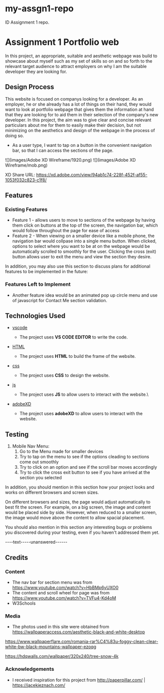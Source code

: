 # my-assgn1-repo
ID Assignment 1 repo.

# Assignment 1 Portfolio web

In this project, an appropriate, suitable and aesthetic webpage was build to showcase about myself such as my set of skills so on and so forth to the relevant target audience to attract employers on why I am the suitable developer they are looking for.


## Design Process

This website is focused on companys looking for a developer. As an employer, he or she already has a lot of things on their hand, they would want to look at portfolio webpage that gives them the information at hand that they are looking for to aid them in their selection of the company's new developer. In this project, the aim was to give clear and concise relevant particulars about me for them to easily make their decision, but not minimizing on the aesthetics and design of the webpage in the process of doing so.


- As a user type, I want to tap on a button in the convenient navigation bar, so that I can access the sections of the page.


![](images/Adobe XD Wireframe/1920.png)
![](images/Adobe XD Wireframe/mob.png)

XD Share URL: https://xd.adobe.com/view/94ab1c74-228f-452f-af55-1053f032c823-c1f8/

## Features


### Existing Features
- Feature 1 - allows users to move to sections of the webpage by having them click on buttons at the top of the screen, the navigation bar, which would follow throughout the page for ease of access
- Feature 2 - When viewing on a smaller device like a mobile phone, the navigation bar would collpase into a single menu button. When clicked, options to select where you want to be at on the webpage would be automatically scrolled to smoothly for the user. Clicking the cross (exit) button allows user to exit the menu and view the section they desire.

In addition, you may also use this section to discuss plans for additional features to be implemented in the future:

### Features Left to Implement
- Another feature idea would be an animated pop up circle menu and use of javascript for Contact Me section validation.

## Technologies Used


- [vscode](https://code.visualstudio.com/)
    - The project uses **VS CODE EDITOR** to write the code.

- [HTML](html)
    - The project uses **HTML** to build the frame of the website.

- [css](css)
    - The project uses **CSS** to design the website.

- [js](js)
    - The project uses **JS** to allow users to interact with the website.\

- [adobeXD](adobeXD)
    - The project uses **adobeXD** to allow users to interact with the website.
    

## Testing


1. Mobile Nav Menu:
    1. Go to the Menu made for smaller devices
    2. Try to tap on the menu to see if the options cleading to sections come out smoothly
    3. Try to click on an option and see if the scroll bar moves accordingly
    4. Try to click the cross exit button to see if you have arrived at the section you selected

In addition, you should mention in this section how your project looks and works on different browsers and screen sizes.

On different browsers and sizes, the page would adjust automatically to best fit the screen. For example, on a big screen, the image and content would be placed side by side. However, when reduced to a smaller screen, the image would move above the content to allow spacial placement.

You should also mention in this section any interesting bugs or problems you discovered during your testing, even if you haven't addressed them yet.

----text-----unanswered------


## Credits

### Content
- The nav bar for section menu was from https://www.youtube.com/watch?v=HbBMp6yUXO0
- The content and scroll wheel for page was from https://www.youtube.com/watch?v=TVFu4-Kd4oM
- W3Schools


### Media
- The photos used in this site were obtained from https://wallpaperaccess.com/aesthetic-black-and-white-desktop

https://www.wallpaperflare.com/romania-rar%C4%83u-foggy-clean-clear-white-bw-black-mountains-wallpaper-ezoqg

https://hdqwalls.com/wallpaper/320x240/tree-snow-4k

### Acknowledgements

- I received inspiration for this project from http://paperpillar.com/  |  https://jacekjeznach.com/
